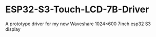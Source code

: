 # ESP32-S3-Touch-LCD-7B-Driver
A prototype driver for my new Waveshare 1024×600 7inch esp32 S3 display
